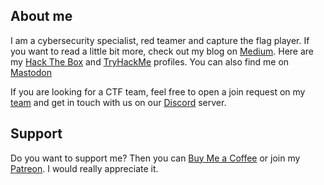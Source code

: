 ## About me

I am a cybersecurity specialist, red teamer and capture the flag player. If you want to read a little bit more, check out my blog on [Medium](https://syro.medium.com/). Here are my [Hack The Box](https://app.hackthebox.com/profile/156456) and [TryHackMe](https://tryhackme.com/p/syro) profiles. You can also find me on [Mastodon](https://infosec.exchange/@syro)

If you are looking for a CTF team, feel free to open a join request on my [team](https://app.hackthebox.com/public/teams/overview/2944) and get in touch with us on our [Discord](https://discord.gg/SC4FH3Wb) server.

## Support

Do you want to support me? Then you can [Buy Me a Coffee](https://buymeacoffee.com/0xsry0) or join my [Patreon](https://www.patreon.com/syr0). I would really appreciate it.
